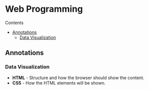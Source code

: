 # Web Programming
Contents
* [Annotations](#Annotations)
	* [Data Visualization](#Data-Visualization)	
## Annotations
### Data Visualization

* **HTML** - Structure and how the browser should show the content.
* **CSS** - How the HTML elements will be shown.